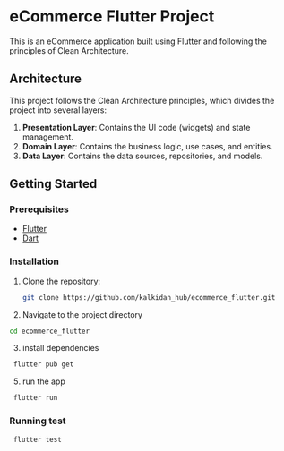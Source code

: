 # eCommerce Flutter Project

This is an eCommerce application built using Flutter and following the principles of Clean Architecture.

## Architecture

This project follows the Clean Architecture principles, which divides the project into several layers:

1. **Presentation Layer**: Contains the UI code (widgets) and state management.
2. **Domain Layer**: Contains the business logic, use cases, and entities.
3. **Data Layer**: Contains the data sources, repositories, and models.

## Getting Started

### Prerequisites

- [Flutter](https://flutter.dev/docs/get-started/install)
- [Dart](https://dart.dev/get-dart)

### Installation

1. Clone the repository:
   ```sh
   git clone https://github.com/kalkidan_hub/ecommerce_flutter.git
2. Navigate to the project directory
```sh
cd ecommerce_flutter
```
3. install dependencies
```sh
 flutter pub get
```

5. run the app

```sh
 flutter run
```
### Running test
```sh
 flutter test
```
